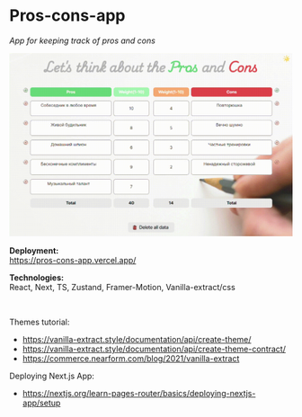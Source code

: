 # Pros-cons-app

_App for keeping track of pros and cons_

![alt text](Example.gif)

<B>Deployment:</B><br/>
https://pros-cons-app.vercel.app/

<B>Technologies:</B><br/>
React, Next, TS, Zustand, Framer-Motion, Vanilla-extract/css

<br/>

Themes tutorial:

- https://vanilla-extract.style/documentation/api/create-theme/
- https://vanilla-extract.style/documentation/api/create-theme-contract/
- https://commerce.nearform.com/blog/2021/vanilla-extract

Deploying Next.js App:

- https://nextjs.org/learn-pages-router/basics/deploying-nextjs-app/setup

<!-- Internationalization(i18next):

- https://www.youtube.com/watch?v=iN0BY5fEqws -->
